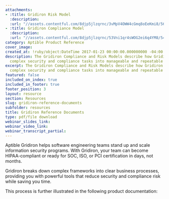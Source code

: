 ```yaml
---
attachments:
- :title: Gridiron Risk Model
  :description:
  :url: "//assets.contentful.com/8djp5jlzqrnc/3vMpV4OWW4cGmq8oEeKmi8/563a04a84e07ea032d955724eb6947be/gridiron-risk-model.pdf"
- :title: Gridiron Compliance Model
  :description:
  :url: "//assets.contentful.com/8djp5jlzqrnc/53Vni1qr4sWOG2ei6q4YM8/54d12b3aefb85b505de5be988df721a8/gridiron-compliance-model.pdf"
category: Aptible Product Reference
cover_image:
created_at: !ruby/object:DateTime 2017-01-23 00:00:00.000000000 -04:00
description: The Gridiron Compliance and Risk Models describe how Gridiron transforms
  complex security and compliance tasks into manageable and repeatable business processes.
excerpt: The Gridiron Compliance and Risk Models describe how Gridiron transforms
  complex security and compliance tasks into manageable and repeatable business processes.
featured: false
included_on_index: true
included_in_footer: true
footer_position: 3
layout: resource
section: Resources
slug: gridiron-reference-documents
subfolder: resources
title: Gridiron Reference Documents
type: pdf/file download
webinar_slides_link:
webinar_video_link:
webinar_transcript_partial:
---
```


Aptible Gridiron helps software engineering teams stand up and scale information security programs. With Gridiron, your team can become HIPAA-compliant or ready for SOC, ISO, or PCI certification in days, not months.

Gridiron breaks down complex frameworks into clear business processes, providing you with powerful tools that reduce security and compliance risk while saving you time.

This process is further illustrated in the following product documentation: